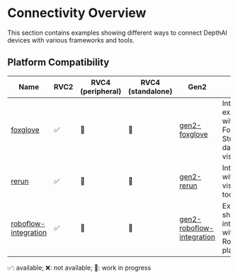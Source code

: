 # Connectivity Overview

This section contains examples showing different ways to connect DepthAI devices with various frameworks and tools.

## Platform Compatibility

| Name                                          | RVC2 | RVC4 (peripheral) | RVC4 (standalone) | Gen2                                                                                                              | Notes                                                           |
| --------------------------------------------- | ---- | ----------------- | ----------------- | ----------------------------------------------------------------------------------------------------------------- | --------------------------------------------------------------- |
| [foxglove](foxglove/)                         | ✅   | 🚧                | 🚧                | [gen2-foxglove](https://github.com/luxonis/depthai-experiments/tree/master/gen2-foxglove)                         | Integration example with Foxglove Studio for data visualization |
| [rerun](rerun/)                               | ✅   | 🚧                | 🚧                | [gen2-rerun](https://github.com/luxonis/depthai-experiments/tree/master/gen2-rerun)                               | Integration with Rerun visualization toolkit                    |
| [roboflow-integration](roboflow-integration/) | ✅   | 🚧                | 🚧                | [gen2-roboflow-integration](https://github.com/luxonis/depthai-experiments/tree/master/gen2-roboflow-integration) | Example showing integration with Roboflow platform              |

✅: available; ❌: not available; 🚧: work in progress
